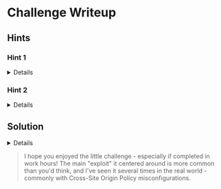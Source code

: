 # Challenge Writeup

## Hints

### Hint 1

<details> Why reinvent the wheel? Check if someone has cracked the MD5 hash before you... </details>

### Hint 2

<details> Think about how regex special characters are used. https://regex101.com/ is great to test ideas out. </details>

## Solution

<details> 
Google the MD5 hash stored in 'md5_admin_pwd' finds https://md5.gromweb.com/?md5=9cc2ae8a1ba7a93da39b46fc1019c481. 
This reveals the password is (including spaces):correct horse battery staple

Logging into the vault with this password reveals the dashboard with an onion domain lookup service.
However we need to bypass the '.onion' domain name in order to send a request to our own domain.
Regex treats the `.` character as any literal character, so we could set our domain as google.com/Aonion and it would still match.

Using http://requestrepo.com, we can enter our generated domain as 0gno3uxx.requestrepo.com/Aonion to receieve a GET request, leaking the IP address.
</details>

> I hope you enjoyed the little challenge - especially if completed in work hours!
> The main "exploit" it centered around is more common than you'd think, and I've seen it several times in the real world - commonly with Cross-Site Origin Policy misconfigurations. 











































































 <!-- Scrolling up will reveal spoilers if you're still working on the challenge <3 -->
